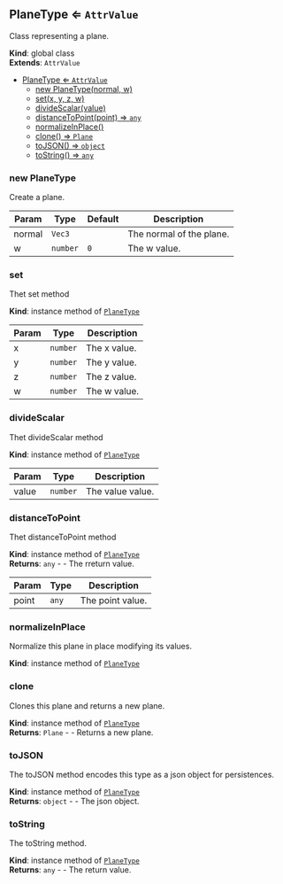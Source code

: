 <a name="PlaneType"></a>

## PlaneType ⇐ <code>AttrValue</code>
Class representing a plane.

**Kind**: global class  
**Extends**: <code>AttrValue</code>  

* [PlaneType ⇐ <code>AttrValue</code>](#PlaneType)
    * [new PlaneType(normal, w)](#new-PlaneType)
    * [set(x, y, z, w)](#set)
    * [divideScalar(value)](#divideScalar)
    * [distanceToPoint(point) ⇒ <code>any</code>](#distanceToPoint)
    * [normalizeInPlace()](#normalizeInPlace)
    * [clone() ⇒ <code>Plane</code>](#clone)
    * [toJSON() ⇒ <code>object</code>](#toJSON)
    * [toString() ⇒ <code>any</code>](#toString)

<a name="new_PlaneType_new"></a>

### new PlaneType
Create a plane.


| Param | Type | Default | Description |
| --- | --- | --- | --- |
| normal | <code>Vec3</code> |  | The normal of the plane. |
| w | <code>number</code> | <code>0</code> | The w value. |

<a name="PlaneType+set"></a>

### set
Thet set method

**Kind**: instance method of [<code>PlaneType</code>](#PlaneType)  

| Param | Type | Description |
| --- | --- | --- |
| x | <code>number</code> | The x value. |
| y | <code>number</code> | The y value. |
| z | <code>number</code> | The z value. |
| w | <code>number</code> | The w value. |

<a name="PlaneType+divideScalar"></a>

### divideScalar
Thet divideScalar method

**Kind**: instance method of [<code>PlaneType</code>](#PlaneType)  

| Param | Type | Description |
| --- | --- | --- |
| value | <code>number</code> | The value value. |

<a name="PlaneType+distanceToPoint"></a>

### distanceToPoint
Thet distanceToPoint method

**Kind**: instance method of [<code>PlaneType</code>](#PlaneType)  
**Returns**: <code>any</code> - - The rreturn value.  

| Param | Type | Description |
| --- | --- | --- |
| point | <code>any</code> | The point value. |

<a name="PlaneType+normalizeInPlace"></a>

### normalizeInPlace
Normalize this plane in place modifying its values.

**Kind**: instance method of [<code>PlaneType</code>](#PlaneType)  
<a name="PlaneType+clone"></a>

### clone
Clones this plane and returns a new plane.

**Kind**: instance method of [<code>PlaneType</code>](#PlaneType)  
**Returns**: <code>Plane</code> - - Returns a new plane.  
<a name="PlaneType+toJSON"></a>

### toJSON
The toJSON method encodes this type as a json object for persistences.

**Kind**: instance method of [<code>PlaneType</code>](#PlaneType)  
**Returns**: <code>object</code> - - The json object.  
<a name="PlaneType+toString"></a>

### toString
The toString method.

**Kind**: instance method of [<code>PlaneType</code>](#PlaneType)  
**Returns**: <code>any</code> - - The return value.  
